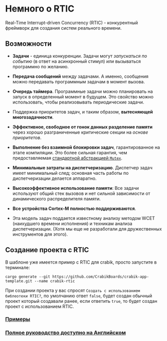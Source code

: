 # Немного о RTIC

Real-Time Interrupt-driven Concurrency (RTIC) - конкурентный фреймворк для создания систем реального времени.

## Возможности

- **Задачи** - единица конкуренции. Задачи могут *запускаться по событию*
  (в ответ на асинхронный стимул) или вызываться программно по желанию.

- **Передача сообщений** между задачами. А именно, сообщения можно передавать
  программным задачам в момент вызова.

- **Очередь таймера**. Программные задачи можно планировать на запуск в
  определенный момент в будущем. Это свойство можно использовать, чтобы
  реализовывать периодические задачи.

- Поддержка приоритетов задач, и таким образом, **вытесняющей многозадачности**.

- **Эффективное, свободное от гонок данных разделение памяти** через хорошо
  разграниченные критические секции на *основе приоритетов*.

- **Выполнение без взаимной блокировки задач**, гарантированное на этапе
  компиляции. Это более сильная гарантия, чем предоставляемая
  [стандартной абстракцией `Mutex`][std-mutex].

- **Минимальные затраты на диспетчеризацию**. Диспетчер задач имеет
  минимальный след; основная часть работы по диспетчеризации делается аппаратно.

- **Высокоэффективное использование памяти**: Все задачи используют общий стек
  вызовов и нет сильной зависимости от динамического распределителя памяти.

- **Все устройства Cortex-M полностью поддерживаются**.

- Эта модель задач поддается известному анализу методом WCET (наихудшего
  времени исполнения) и техникам анализа диспетчеризации. (Хотя мы еще не
  разработали для дружественных инструментов для этого).

## Создание проекта с RTIC

В шаблоне уже имеется пример с RTIC для crabik, просто запустите в терминале:

```console
cargo generate --git https://github.com/CrabikBoards/crabik-app-template.git --name crabik-rtic
```

При создании проекта у вас спросят `Создать с использованием библеотеки RTIC?`, по умолчанию ответ `false`, будет создан обычный проект который создавали ранее, если ответить `true`, то будет создан проект с использованием RTIC.

### [Примеры](https://github.com/rtic-rs/cortex-m-rtic/tree/v0.5.6/examples)
### [Полное руководство доступно на Английском](https://rtic.rs/0.5/book/en/)

[std-mutex]: https://doc.rust-lang.org/std/sync/struct.Mutex.html
